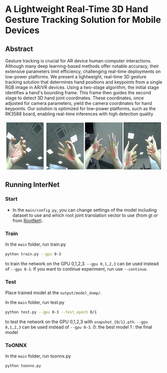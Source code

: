 
# A Lightweight Real-Time 3D Hand Gesture Tracking Solution for Mobile Devices

## Abstract
Gesture tracking is crucial for AR device human-computer interactions. Although many deep learning-based methods offer notable accuracy, their extensive parameters limit efficiency, challenging real-time deployments on low-power platforms. We present a lightweight, real-time 3D gesture tracking solution that determines hand positions and keypoints from a single RGB image in AR/VR devices. Using a two-stage algorithm, the initial stage identifies a hand's bounding frame. This frame then guides the second stage to detect 3D hand joint coordinates. These coordinates, once adjusted for camera parameters, yield the camera coordinates for hand keypoints. Our solution is optimized for low-power platforms, such as the RK3588 board, enabling real-time inferences with high detection quality
<p align="middle">
    <img src="assets/example.png", width="780" height="160">
</p>

## Running InterNet
### Start
* In the `main/config.py`, you can change settings of the model including dataset to use and which root joint translation vector to use (from gt or from [RootNet](https://github.com/mks0601/3DMPPE_ROOTNET_RELEASE)).

### Train
In the `main` folder, run train.py
```bash
python train.py --gpu 0-3
```
to train the network on the GPU 0,1,2,3. `--gpu 0,1,2,3` can be used instead of `--gpu 0-3`. If you want to continue experiment, run use `--continue`. 


### Test
Place trained model at the `output/model_dump/`.

In the `main` folder, run test.py
```bash
python test.py --gpu 0-3 --test_epoch 0/1
```
to test the network on the GPU 0,1,2,3 with `snapshot_{0/1}.pth`.  `--gpu 0,1,2,3` can be used instead of `--gpu 0-3`.
0: the best model    1 : the final model

### ToONNX
In the `main` folder, run toonnx.py
```bash
python toonnx.py
```
